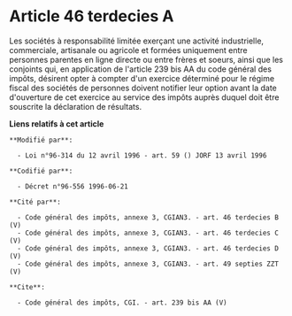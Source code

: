 # Article 46 terdecies A

Les sociétés à responsabilité limitée exerçant une activité industrielle, commerciale, artisanale ou agricole et formées
uniquement entre personnes parentes en ligne directe ou entre frères et soeurs, ainsi que les conjoints qui, en application
de l'article 239 bis AA du code général des impôts, désirent opter à compter d'un exercice déterminé pour le régime fiscal
des sociétés de personnes doivent notifier leur option avant la date d'ouverture de cet exercice au service des impôts auprès
duquel doit être souscrite la déclaration de résultats.

**Liens relatifs à cet article**

	**Modifié par**:

	  - Loi n°96-314 du 12 avril 1996 - art. 59 () JORF 13 avril 1996

	**Codifié par**:

	  - Décret n°96-556 1996-06-21

	**Cité par**:

	  - Code général des impôts, annexe 3, CGIAN3. - art. 46 terdecies B (V)
	  - Code général des impôts, annexe 3, CGIAN3. - art. 46 terdecies C (V)
	  - Code général des impôts, annexe 3, CGIAN3. - art. 46 terdecies D (V)
	  - Code général des impôts, annexe 3, CGIAN3. - art. 49 septies ZZT (V)

	**Cite**:

	  - Code général des impôts, CGI. - art. 239 bis AA (V)
